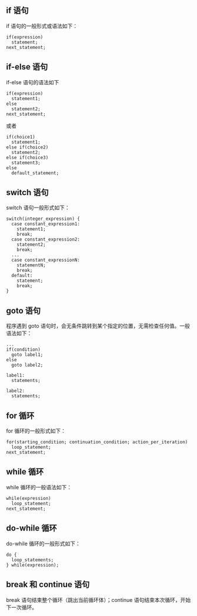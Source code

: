 ## if 语句
if 语句的一般形式或语法如下：
```
if(expression)
  statement;
next_statement;
```

## if-else 语句
if-else 语句的语法如下
```
if(expression)
  statement1;
else
  statement2;
next_statement;
```
或者
```
if(choice1)
  statement1;
else if(choice2)
  statement2;
else if(choice3)
  statement3;
else
  default_statement;
```

## switch 语句
switch 语句一般形式如下：
```
switch(integer_expression) {
  case constant_expression1:
    statement1;
	break;
  case constant_expression2:
    statement2;
	break;
  ...
  case constant_expressionN:
    statementN;
	break;
  default:
    statement;
	break;
}
```

## goto 语句
程序遇到 goto 语句时，会无条件跳转到某个指定的位置，无需检查任何值。一般语法如下：
```
...
if(condition)
  goto label1;
else
  goto label2;

label1:
  statements;

label2:
  statements;
```

## for 循环
for 循环的一般形式如下：
```
for(starting_condition; continuation_condition; action_per_iteration)
  loop_statement;
next_statement;
```

## while 循环
while 循环的一般语法如下：
```
while(expression)
  loop_statement;
next_statement;
```

## do-while 循环
do-while 循环的一般形式如下：
```
do {
  loop_statements;
} while(expression);
```

## break 和 continue 语句
break 语句结束整个循环（跳出当前循环体）；continue 语句结束本次循环，开始下一次循环。